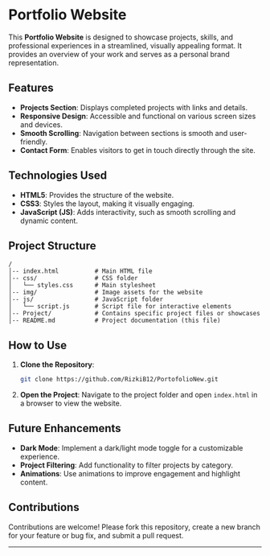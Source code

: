 # Portfolio Website

This **Portfolio Website** is designed to showcase projects, skills, and professional experiences in a streamlined, visually appealing format. It provides an overview of your work and serves as a personal brand representation.

## Features

- **Projects Section**: Displays completed projects with links and details.
- **Responsive Design**: Accessible and functional on various screen sizes and devices.
- **Smooth Scrolling**: Navigation between sections is smooth and user-friendly.
- **Contact Form**: Enables visitors to get in touch directly through the site.

## Technologies Used

- **HTML5**: Provides the structure of the website.
- **CSS3**: Styles the layout, making it visually engaging.
- **JavaScript (JS)**: Adds interactivity, such as smooth scrolling and dynamic content.

## Project Structure

```
/
│-- index.html          # Main HTML file
│-- css/                # CSS folder
│   └── styles.css      # Main stylesheet
│-- img/                # Image assets for the website
│-- js/                 # JavaScript folder
│   └── script.js       # Script file for interactive elements
│-- Project/            # Contains specific project files or showcases
│-- README.md           # Project documentation (this file)
```

## How to Use

1. **Clone the Repository**:
   ```bash
   git clone https://github.com/RizkiB12/PortofolioNew.git
   ```

2. **Open the Project**:
   Navigate to the project folder and open `index.html` in a browser to view the website.

## Future Enhancements

- **Dark Mode**: Implement a dark/light mode toggle for a customizable experience.
- **Project Filtering**: Add functionality to filter projects by category.
- **Animations**: Use animations to improve engagement and highlight content.

## Contributions

Contributions are welcome! Please fork this repository, create a new branch for your feature or bug fix, and submit a pull request.


---
